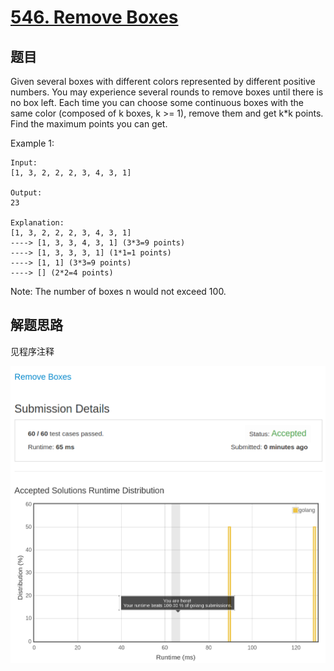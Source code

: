 # [546. Remove Boxes](https://leetcode.com/problems/remove-boxes/)

## 题目

Given several boxes with different colors represented by different positive numbers.
You may experience several rounds to remove boxes until there is no box left. Each time you can choose some continuous boxes with the same color (composed of k boxes, k >= 1), remove them and get k*k points.
Find the maximum points you can get.

Example 1:

```text
Input:
[1, 3, 2, 2, 2, 3, 4, 3, 1]

Output:
23

Explanation:
[1, 3, 2, 2, 2, 3, 4, 3, 1]
----> [1, 3, 3, 4, 3, 1] (3*3=9 points)
----> [1, 3, 3, 3, 1] (1*1=1 points)
----> [1, 1] (3*3=9 points)
----> [] (2*2=4 points)
```

Note:
The number of boxes n would not exceed 100.

## 解题思路

见程序注释

![100](546.100.png)